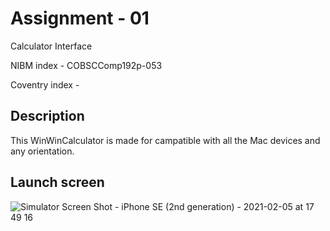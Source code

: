 <h1>Assignment - 01</h1>

Calculator Interface

NIBM index - COBSCComp192p-053

Coventry index - 


<h2>Description</h2>

This WinWinCalculator is made for campatible with all the Mac devices and any orientation.

<h2>Launch screen</h2>

![Simulator Screen Shot - iPhone SE (2nd generation) - 2021-02-05 at 17 49 16](https://user-images.githubusercontent.com/44730905/107036873-4e5d3a80-67e0-11eb-802e-2ca7bb1146f2.png)


